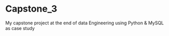 # Capstone_3
My capstone project at the end of data Engineering using Python &amp; MySQL as case study 
